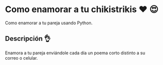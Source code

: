 # Como enamorar a tu chikistrikis ♥ 😍
Como enamorar a tu pareja usando Python. 
## Descripción 👌
Enamora a tu pareja enviándole cada día un poema corto distinto a su correo o celular. 

